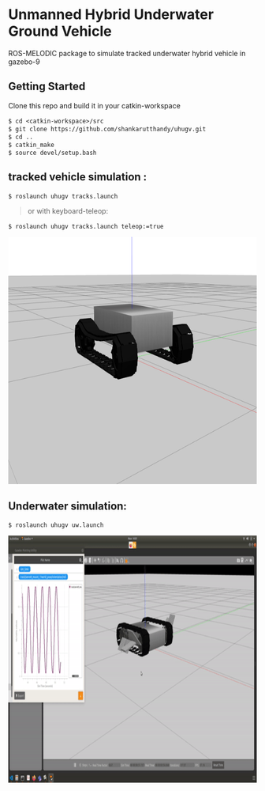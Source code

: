 # Unmanned Hybrid Underwater Ground Vehicle

ROS-MELODIC package to simulate tracked underwater hybrid vehicle in gazebo-9

## Getting Started

Clone this repo and build it in your catkin-workspace

```
$ cd <catkin-workspace>/src
$ git clone https://github.com/shankarutthandy/uhugv.git
$ cd ..
$ catkin_make
$ source devel/setup.bash
```
## tracked vehicle simulation :

```
$ roslaunch uhugv tracks.launch 
```
>or with keyboard-teleop:
```
$ roslaunch uhugv tracks.launch teleop:=true
```
<img src="./images/tracks.png" height="500" width="800">

## Underwater simulation:

```
$ roslaunch uhugv uw.launch 
```
<img src="./images/uw.gif" height="500" width="800">

